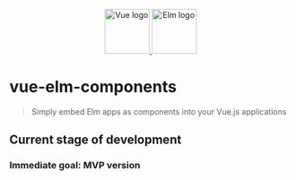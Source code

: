 <p align="center">
  <a href="https://vuejs.org" target="_blank" rel="noopener noreferrer">
    <img height="80" src="https://upload.wikimedia.org/wikipedia/commons/thumb/9/95/Vue.js_Logo_2.svg/1200px-Vue.js_Logo_2.svg.png" alt="Vue logo">
  </a>
  <a href="https://elm-lang.org" target="_blank" rel="noopener noreferrer">
    <img height="80" src="https://upload.wikimedia.org/wikipedia/commons/thumb/f/f3/Elm_logo.svg/1024px-Elm_logo.svg.png" alt="Elm logo">
  </a>
</p>

# vue-elm-components

> Simply embed Elm apps as components into your Vue.js applications

## Current stage of development <prototype>

### Immediate goal: MVP version
